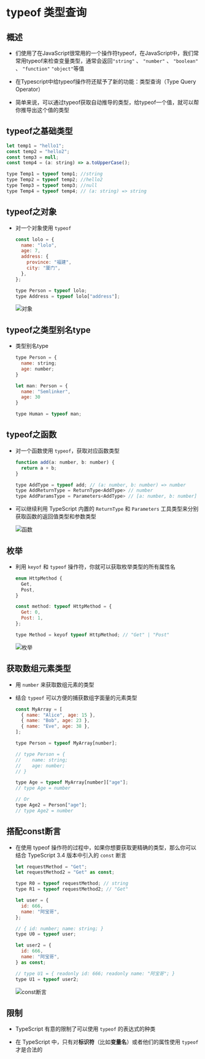 # typeof 类型查询

## 概述

+ 们使用了在JavaScript很常用的一个操作符typeof，在JavaScript中，我们常常用typeof来检查变量类型，通常会返回`"string"` 、 `"number"` 、 `"boolean"` 、 `"function"` `"object"`等值

+ 在Typescript中给typeof操作符还赋予了新的功能：类型查询（Type Query Operator）

+ 简单来说，可以通过typeof获取自动推导的类型，给typeof一个值，就可以帮你推导出这个值的类型

## typeof之基础类型

  ```js
  let temp1 = "hello1";
  const temp2 = "hello2";
  const temp3 = null;
  const temp4 = (a: string) => a.toUpperCase();

  type Temp1 = typeof temp1; //string
  type Temp2 = typeof temp2; //hello2
  type Temp3 = typeof temp3; //null
  type Temp4 = typeof temp4; // (a: string) => string
  ```

## typeof之对象

+ 对一个对象使用 `typeof`

  ```js
  const lolo = {
    name: "lolo",
    age: 7,
    address: {
      province: "福建",
      city: "厦门",
    },
  };

  type Person = typeof lolo;
  type Address = typeof lolo["address"];
  ```

  ![对象](image/typeof对象.png)

## typeof之类型别名type

+ 类型别名type

  ```js
  type Person = {
    name: string;
    age: number;
  }

  let man: Person = {
    name: "Semlinker",
    age: 30
  }

  type Human = typeof man;
  ```

## typeof之函数

+ 对一个函数使用 `typeof`，获取对应函数类型

  ```js
  function add(a: number, b: number) {
    return a + b;
  }

  type AddType = typeof add; // (a: number, b: number) => number
  type AddReturnType = ReturnType<AddType> // number
  type AddParamsType = Parameters<AddType> // [a: number, b: number]
  ```

+ 可以继续利用 TypeScript 内置的 `ReturnType` 和 `Parameters` 工具类型来分别获取函数的返回值类型和参数类型

  ![函数](image/typeof函数.png)

## 枚举

+ 利用 `keyof` 和 `typeof` 操作符，你就可以获取枚举类型的所有属性名

  ```js
  enum HttpMethod {
    Get,
    Post,
  }

  const method: typeof HttpMethod = {
    Get: 0,
    Post: 1,
  };

  type Method = keyof typeof HttpMethod; // "Get" | "Post"
  ```

  ![枚举](image/typeof枚举.png)

## 获取数组元素类型

+ 用 `number` 来获取数组元素的类型
+ 结合 `typeof` 可以方便的捕获数组字面量的元素类型

  ```js
  const MyArray = [
    { name: "Alice", age: 15 },
    { name: "Bob", age: 23 },
    { name: "Eve", age: 38 },
  ];

  type Person = typeof MyArray[number];

  // type Person = {
  //    name: string;
  //    age: number;
  // }

  type Age = typeof MyArray[number]["age"];
  // type Age = number

  // Or
  type Age2 = Person["age"];
  // type Age2 = number
  ```

## 搭配const断言

+ 在使用 typeof 操作符的过程中，如果你想要获取更精确的类型，那么你可以结合 TypeScript 3.4 版本中引入的 `const` 断言

  ```js
  let requestMethod = "Get";
  let requestMethod2 = "Get" as const;

  type R0 = typeof requestMethod; // string
  type R1 = typeof requestMethod2; // "Get"
  ```

  ```js
  let user = {
    id: 666,
    name: "阿宝哥",
  };

  // { id: number; name: string; }
  type U0 = typeof user;

  let user2 = {
    id: 666,
    name: "阿宝哥",
  } as const;

  // type U1 = { readonly id: 666; readonly name: "阿宝哥"; }
  type U1 = typeof user2;
  ```

  ![const断言](image/typeofconst断言.png)

## 限制

+ TypeScript 有意的限制了可以使用 `typeof` 的表达式的种类

+ 在 TypeScript 中，只有对**标识符**（比如**变量名**）或者他们的属性使用 `typeof` 才是合法的

